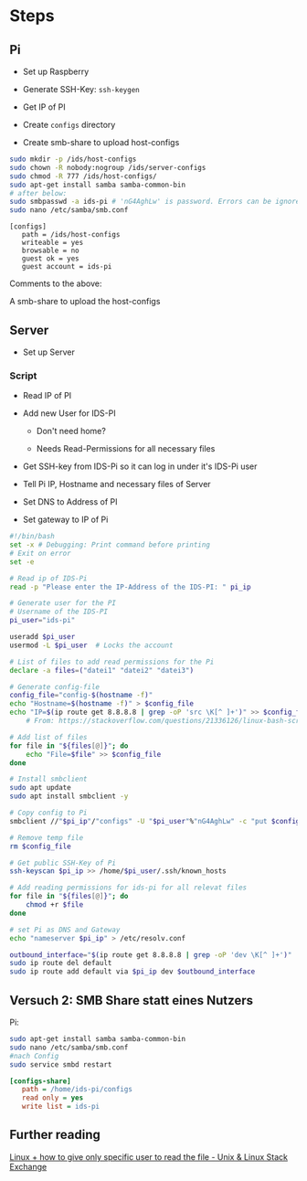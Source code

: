 # Steps

## Pi

- Set up Raspberry

- Generate SSH-Key: `ssh-keygen`

- Get IP of PI

- Create `configs` directory

- Create smb-share to upload host-configs

```bash
sudo mkdir -p /ids/host-configs
sudo chown -R nobody:nogroup /ids/server-configs
sudo chmod -R 777 /ids/host-configs/
sudo apt-get install samba samba-common-bin
# after below:
sudo smbpasswd -a ids-pi # 'nG4AghLw' is password. Errors can be ignored
sudo nano /etc/samba/smb.conf
```

```text
[configs]
   path = /ids/host-configs
   writeable = yes
   browsable = no
   guest ok = yes
   guest account = ids-pi
```

Comments to the above:

A smb-share to upload the host-configs

## Server

- Set up Server

### Script

- Read IP of PI

- Add new User for IDS-PI
  
  - Don't need home?
  
  - Needs Read-Permissions for all necessary files

- Get SSH-key from IDS-Pi so it can log in under it's IDS-Pi user

- Tell Pi IP, Hostname and necessary files of Server

- Set DNS to Address of PI

- Set gateway to IP of Pi

```bash
#!/bin/bash
set -x # Debugging: Print command before printing
# Exit on error
set -e

# Read ip of IDS-Pi
read -p "Please enter the IP-Address of the IDS-PI: " pi_ip

# Generate user for the PI
# Username of the IDS-PI
pi_user="ids-pi"

useradd $pi_user
usermod -L $pi_user  # Locks the account

# List of files to add read permissions for the Pi
declare -a files=("datei1" "datei2" "datei3")

# Generate config-file
config_file="config-$(hostname -f)"
echo "Hostname=$(hostname -f)" > $config_file
echo "IP=$(ip route get 8.8.8.8 | grep -oP 'src \K[^ ]+')" >> $config_file # IP Address, used to connect to the Internet
    # From: https://stackoverflow.com/questions/21336126/linux-bash-script-to-extract-ip-address

# Add list of files
for file in "${files[@]}"; do
    echo "File=$file" >> $config_file
done

# Install smbclient
sudo apt update
sudo apt install smbclient -y

# Copy config to Pi
smbclient //"$pi_ip"/"configs" -U "$pi_user"%"nG4AghLw" -c "put $config_file"

# Remove temp file
rm $config_file

# Get public SSH-Key of Pi
ssh-keyscan $pi_ip >> /home/$pi_user/.ssh/known_hosts

# Add reading permissions for ids-pi for all relevat files
for file in "${files[@]}"; do
    chmod +r $file
done

# set Pi as DNS and Gateway
echo "nameserver $pi_ip" > /etc/resolv.conf

outbound_interface="$(ip route get 8.8.8.8 | grep -oP 'dev \K[^ ]+')"
sudo ip route del default
sudo ip route add default via $pi_ip dev $outbound_interface
```

## Versuch 2: SMB Share statt eines Nutzers

Pi:

```bash
sudo apt-get install samba samba-common-bin
sudo nano /etc/samba/smb.conf
#nach Config
sudo service smbd restart
```

```ini
[configs-share]
   path = /home/ids-pi/configs
   read only = yes
   write list = ids-pi
```
## Further reading
[Linux + how to give only specific user to read the file - Unix & Linux Stack Exchange](https://unix.stackexchange.com/questions/401207/linux-how-to-give-only-specific-user-to-read-the-file)
